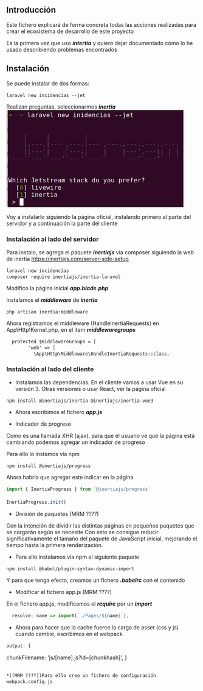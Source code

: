 ## Introducción

Este fichero explicará de forma concreta todas las acciones realizadas para crear el ecosistema de desarrollo de este proyecto

Es la primera vez que uso ***intertia*** y quiero dejar documentado cómo lo he usado describiendo problemas encontrados


## Instalación

Se puede instalar de dos formas:
````shell
laravel new incidencias --jet
````
Realizan preguntas, seleccionarmos *****inertia*****
![Imagen de instalación con --jet](./documentacion/imagenes/instalacion/instalacion_jet.png)

Voy  a instalarlo siguiendo la página oficial, instalando primero al parte del servidor y a continuación la parte del cliente

### Instalación al lado del servidor
 
Para instalo, se agrega  el paquete ***inertiajs*** vía composer siguiendo la web de inertia
 https://inertiajs.com/server-side-setup

````shell
laravel new incidencias 
composer require inertiajs/inertia-laravel
````

Modifico la página inicial *****app.blade.php***** 

Instalamos el ***middleware*** de ***inertia***
````shell
php artisan inertia:middleware
`````

Ahora registramos el middleware (HandleInertiaRequests) en  App\Http\Kernel.php, en el item ***middlewaregroups***

````shell
  protected $middlewareGroups = [
        'web' => [
          \App\Http\Middleware\HandleInertiaRequests::class,
`````
### Instalación al lado del cliente

* Instalamos las dependencias.
En el cliente vamos a usar Vue en su versión 3. Otras versiones o usar React, ver la página oficial
````shell
npm install @inertiajs/inertia @inertiajs/inertia-vue3
`````
* Ahora escribimos el fichero ***app.js***

* Indicador de progreso

Como es una llamada XHR (ajax), para que el usuario ve que la página está cambiando podemos agregar un indicador de progreso

Para ello lo instamos vía npm
````shell
npm install @inertiajs/progress
`````

Ahora habría que agregar este indicar en la página
````javascript
import { InertiaProgress } from '@inertiajs/progress'

InertiaProgress.init()
````

* División de paquetes (MRM ????)

Con la intención de dividir las distintas páginas en pequeños paquetes que se cargarán según se necesite
Con esto se consigue  reducir significativamente el tamaño del paquete de JavaScript inicial, mejorando el tiempo hasta la primera renderización.

* Para ello instalamos vía npm el siguiente  paquete
````shell
npm install @babel/plugin-syntax-dynamic-import

`````
Y para que tenga efecto, creamos un fichero *****.babelrc***** con el contenido

* Modificar el fichero app.js (MRM ????)

En el fichero app.js, modificamos el *****require***** por un *****import*****
````javascript
  resolve: name => import(`./Pages/${name}`),
  `````

* Ahora para hacer que la cache fuerce la carga de asset (css y js) cuando cambie, escribimos en el webpack

`````javascript
output: {
`````
  chunkFilename: 'js/[name].js?id=[chunkhash]',
}
````` 

*((MRM ????))Para ello creo un fichero de configuración webpack.config.js 










